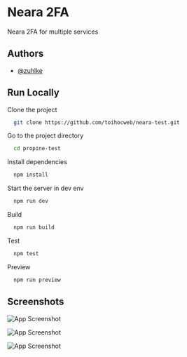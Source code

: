 # Neara 2FA

Neara 2FA for multiple services

## Authors

- [@zuhlke](https://www.zuehlke.com/en/welcome-to-zuhlke-vietnam)

## Run Locally

Clone the project

```bash
  git clone https://github.com/toihocweb/neara-test.git
```

Go to the project directory

```bash
  cd propine-test
```

Install dependencies

```bash
  npm install
```

Start the server in dev env

```bash
  npm run dev
```

Build

```bash
  npm run build
```

Test

```bash
  npm test
```

Preview

```bash
  npm run preview
```

## Screenshots

![App Screenshot](https://i.ibb.co/Wtm7Vwc/2.jpg)

![App Screenshot](https://i.ibb.co/XYNmyCj/3.jpg)

![App Screenshot](https://i.ibb.co/rGCM99b/Capture.jpg)
